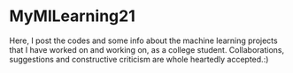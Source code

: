 # MyMlLearning21
Here, I post the codes and some info about the machine learning projects that I have worked on and working on, as a college student. Collaborations, suggestions and constructive criticism are whole heartedly accepted.:)
